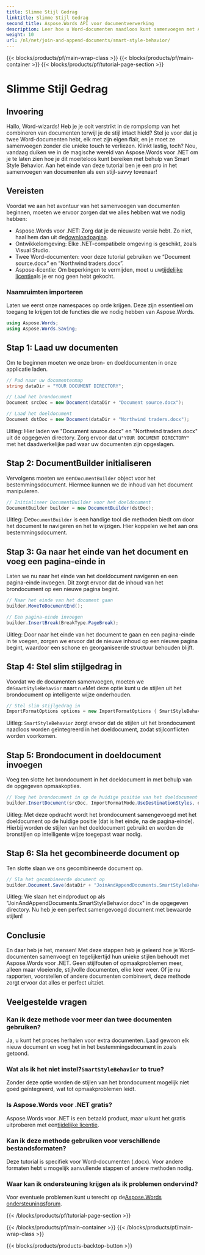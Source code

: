 ```yaml
---
title: Slimme Stijl Gedrag
linktitle: Slimme Stijl Gedrag
second_title: Aspose.Words API voor documentverwerking
description: Leer hoe u Word-documenten naadloos kunt samenvoegen met Aspose.Words voor .NET, waarbij stijlen behouden blijven en professionele resultaten worden gegarandeerd.
weight: 10
url: /nl/net/join-and-append-documents/smart-style-behavior/
---
```


{{< blocks/products/pf/main-wrap-class >}}
{{< blocks/products/pf/main-container >}}
{{< blocks/products/pf/tutorial-page-section >}}

# Slimme Stijl Gedrag

## Invoering

Hallo, Word-wizards! Heb je je ooit verstrikt in de rompslomp van het combineren van documenten terwijl je de stijl intact hield? Stel je voor dat je twee Word-documenten hebt, elk met zijn eigen flair, en je moet ze samenvoegen zonder die unieke touch te verliezen. Klinkt lastig, toch? Nou, vandaag duiken we in de magische wereld van Aspose.Words voor .NET om je te laten zien hoe je dit moeiteloos kunt bereiken met behulp van Smart Style Behavior. Aan het einde van deze tutorial ben je een pro in het samenvoegen van documenten als een stijl-savvy tovenaar!

## Vereisten

Voordat we aan het avontuur van het samenvoegen van documenten beginnen, moeten we ervoor zorgen dat we alles hebben wat we nodig hebben:

-  Aspose.Words voor .NET: Zorg dat je de nieuwste versie hebt. Zo niet, haal hem dan uit de[downloadpagina](https://releases.aspose.com/words/net/).
- Ontwikkelomgeving: Elke .NET-compatibele omgeving is geschikt, zoals Visual Studio.
- Twee Word-documenten: voor deze tutorial gebruiken we “Document source.docx” en “Northwind traders.docx”.
-  Aspose-licentie: Om beperkingen te vermijden, moet u uw[tijdelijke licentie](https://purchase.aspose.com/temporary-license/)als je er nog geen hebt gekocht.

### Naamruimten importeren

Laten we eerst onze namespaces op orde krijgen. Deze zijn essentieel om toegang te krijgen tot de functies die we nodig hebben van Aspose.Words.

```csharp
using Aspose.Words;
using Aspose.Words.Saving;
```

## Stap 1: Laad uw documenten

Om te beginnen moeten we onze bron- en doeldocumenten in onze applicatie laden.

```csharp
// Pad naar uw documentenmap
string dataDir = "YOUR DOCUMENT DIRECTORY";

// Laad het brondocument
Document srcDoc = new Document(dataDir + "Document source.docx");

// Laad het doeldocument
Document dstDoc = new Document(dataDir + "Northwind traders.docx");
```

Uitleg:
 Hier laden we "Document source.docx" en "Northwind traders.docx" uit de opgegeven directory. Zorg ervoor dat u`"YOUR DOCUMENT DIRECTORY"` met het daadwerkelijke pad waar uw documenten zijn opgeslagen.

## Stap 2: DocumentBuilder initialiseren

 Vervolgens moeten we een`DocumentBuilder` object voor het bestemmingsdocument. Hiermee kunnen we de inhoud van het document manipuleren.

```csharp
// Initialiseer DocumentBuilder voor het doeldocument
DocumentBuilder builder = new DocumentBuilder(dstDoc);
```

Uitleg:
 De`DocumentBuilder` is een handige tool die methoden biedt om door het document te navigeren en het te wijzigen. Hier koppelen we het aan ons bestemmingsdocument.

## Stap 3: Ga naar het einde van het document en voeg een pagina-einde in

Laten we nu naar het einde van het doeldocument navigeren en een pagina-einde invoegen. Dit zorgt ervoor dat de inhoud van het brondocument op een nieuwe pagina begint.

```csharp
// Naar het einde van het document gaan
builder.MoveToDocumentEnd();

// Een pagina-einde invoegen
builder.InsertBreak(BreakType.PageBreak);
```

Uitleg:
Door naar het einde van het document te gaan en een pagina-einde in te voegen, zorgen we ervoor dat de nieuwe inhoud op een nieuwe pagina begint, waardoor een schone en georganiseerde structuur behouden blijft.

## Stap 4: Stel slim stijlgedrag in

 Voordat we de documenten samenvoegen, moeten we de`SmartStyleBehavior` naar`true`Met deze optie kunt u de stijlen uit het brondocument op intelligente wijze onderhouden.

```csharp
// Stel slim stijlgedrag in
ImportFormatOptions options = new ImportFormatOptions { SmartStyleBehavior = true };
```

Uitleg:
`SmartStyleBehavior` zorgt ervoor dat de stijlen uit het brondocument naadloos worden geïntegreerd in het doeldocument, zodat stijlconflicten worden voorkomen.

## Stap 5: Brondocument in doeldocument invoegen

Voeg ten slotte het brondocument in het doeldocument in met behulp van de opgegeven opmaakopties.

```csharp
// Voeg het brondocument in op de huidige positie van het doeldocument
builder.InsertDocument(srcDoc, ImportFormatMode.UseDestinationStyles, options);
```

Uitleg:
Met deze opdracht wordt het brondocument samengevoegd met het doeldocument op de huidige positie (dat is het einde, na de pagina-einde). Hierbij worden de stijlen van het doeldocument gebruikt en worden de bronstijlen op intelligente wijze toegepast waar nodig.

## Stap 6: Sla het gecombineerde document op

Ten slotte slaan we ons gecombineerde document op.

```csharp
// Sla het gecombineerde document op
builder.Document.Save(dataDir + "JoinAndAppendDocuments.SmartStyleBehavior.docx");
```

Uitleg:
We slaan het eindproduct op als "JoinAndAppendDocuments.SmartStyleBehavior.docx" in de opgegeven directory. Nu heb je een perfect samengevoegd document met bewaarde stijlen!

## Conclusie

En daar heb je het, mensen! Met deze stappen heb je geleerd hoe je Word-documenten samenvoegt en tegelijkertijd hun unieke stijlen behoudt met Aspose.Words voor .NET. Geen stijlfouten of opmaakproblemen meer, alleen maar vloeiende, stijlvolle documenten, elke keer weer. Of je nu rapporten, voorstellen of andere documenten combineert, deze methode zorgt ervoor dat alles er perfect uitziet.

## Veelgestelde vragen

### Kan ik deze methode voor meer dan twee documenten gebruiken?
Ja, u kunt het proces herhalen voor extra documenten. Laad gewoon elk nieuw document en voeg het in het bestemmingsdocument in zoals getoond.

### Wat als ik het niet instel?`SmartStyleBehavior` to true?
Zonder deze optie worden de stijlen van het brondocument mogelijk niet goed geïntegreerd, wat tot opmaakproblemen leidt.

### Is Aspose.Words voor .NET gratis?
 Aspose.Words voor .NET is een betaald product, maar u kunt het gratis uitproberen met een[tijdelijke licentie](https://purchase.aspose.com/temporary-license/).

### Kan ik deze methode gebruiken voor verschillende bestandsformaten?
Deze tutorial is specifiek voor Word-documenten (.docx). Voor andere formaten hebt u mogelijk aanvullende stappen of andere methoden nodig.

### Waar kan ik ondersteuning krijgen als ik problemen ondervind?
 Voor eventuele problemen kunt u terecht op de[Aspose.Words ondersteuningsforum](https://forum.aspose.com/c/words/8).

{{< /blocks/products/pf/tutorial-page-section >}}

{{< /blocks/products/pf/main-container >}}
{{< /blocks/products/pf/main-wrap-class >}}

{{< blocks/products/products-backtop-button >}}
